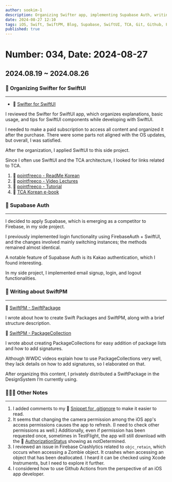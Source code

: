 ```yaml
---
author: sookim-1
description: Organizing Swifter app, implementing Supabase Auth, writing about SwiftPM, refactoring .gitignore, issues related to AuthorizationStatus, reviewing Crash - Zombie Object, examining Github Actions
date: 2024-08-27 12:10
tags: iOS, Swift, SwiftPM, Blog, Supabase, SwiftUI, TCA, Git, Github, Firebase, Access Permissions
published: true
---
```

# Number: 034, Date: 2024-08-27
## 2024.08.19 ~ 2024.08.26
### 🎨 Organizing Swifter for SwiftUI

---

- 🔗 [Swifter for SwiftUI](https://apps.apple.com/us/app/swifter-for-swiftui/id1621133381?l=ko)

I reviewed the Swifter for SwiftUI app, which organizes explanations, basic usage, and tips for SwiftUI components while developing with SwiftUI.

I needed to make a paid subscription to access all content and organized it after the purchase. There were some parts not aligned with the OS updates, but overall, I was satisfied.

After the organization, I applied SwiftUI to this side project.

Since I often use SwiftUI and the TCA architecture, I looked for links related to TCA.

1. 🔗 [pointfreeco - ReadMe Korean](https://gist.github.com/Achoo-kr/5d8936d12e71028fcc4a7c5e078ca038)
2. 🔗 [pointfreeco - Video Lectures](https://www.pointfree.co/collections/composable-architecture)
3. 🔗 [pointfreeco - Tutorial](https://pointfreeco.github.io/swift-composable-architecture/main/tutorials/meetcomposablearchitecture/)
4. 🔗 [TCA Korean e-book](https://ridibooks.com/books/2773000087)

### 🔐 Supabase Auth

---

I decided to apply Supabase, which is emerging as a competitor to Firebase, in my side project.

I previously implemented login functionality using FirebaseAuth + SwiftUI, and the changes involved mainly switching instances; the methods remained almost identical.

A notable feature of Supabase Auth is its Kakao authentication, which I found interesting.

In my side project, I implemented email signup, login, and logout functionalities.

### 📃 Writing about SwiftPM

---

🔗 [SwiftPM - SwiftPackage](https://sookim-1.tistory.com/entry/iOS-SwiftPM-SwiftPackage-1)

I wrote about how to create Swift Packages and SwiftPM, along with a brief structure description.

🔗 [SwiftPM - PackageCollection](https://sookim-1.tistory.com/entry/SwiftPM-PackageCollection)

I wrote about creating PackageCollections for easy addition of package lists and how to add signatures.

Although WWDC videos explain how to use PackageCollections very well, they lack details on how to add signatures, so I elaborated on that.

After organizing this content, I privately distributed a SwiftPackage in the DesignSystem I’m currently using.

### 🙋🏻‍♂️ Other Notes

---

1. I added comments to my 🔗 [Snippet for .gitignore](https://gist.github.com/sookim-1/a3f22fa6c8bee5120e4ecdf663f81f36) to make it easier to read.
2. It seems that changing the camera permission among the iOS app's access permissions causes the app to refresh. (I need to check other permissions as well.) Additionally, even if permission has been requested once, sometimes in TestFlight, the app will still download with the 🔗 [AuthorizationStatus](https://developer.apple.com/documentation/corelocation/cllocationmanager/authorizationstatus-swift.property) showing as notDetermined.
3. I reviewed an issue in Firebase Crashlytics related to `objc_retain`, which occurs when accessing a Zombie object. It crashes when accessing an object that has been deallocated. I heard it can be checked using Xcode Instruments, but I need to explore it further.
4. I considered how to use Github Actions from the perspective of an iOS app developer.

